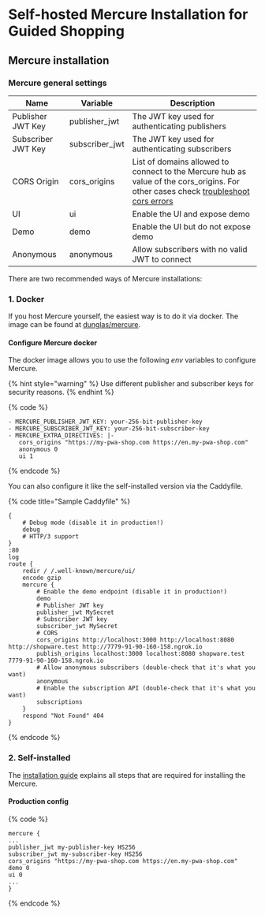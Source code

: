 # Self-hosted Mercure Installation for Guided Shopping

## Mercure installation

### Mercure general settings

| Name | Variable | Description |
| ---- | -------- | ----------- |
| Publisher JWT Key  | publisher_jwt      | The JWT key used for authenticating publishers |
| Subscriber JWT Key | subscriber_jwt     | The JWT key used for authenticating subscribers|
| CORS Origin        | cors_origins       | List of domains allowed to connect to the Mercure hub as value of the cors_origins. For other cases check [troubleshoot cors errors](https://mercure.rocks/docs/hub/troubleshooting#cors-issues) |
| UI                 | ui                 | Enable the UI and expose demo |
| Demo               | demo               | Enable the UI but do not expose demo |
| Anonymous          | anonymous          | Allow subscribers with no valid JWT to connect |

There are two recommended ways of Mercure installations:

### 1. Docker

If you host Mercure yourself, the easiest way is to do it via docker. The image can be found at [dunglas/mercure](https://hub.docker.com/r/dunglas/mercure).

#### Configure Mercure docker

The docker image allows you to use the following *env* variables to configure Mercure.

{% hint style="warning" %}
Use different publisher and subscriber keys for security reasons.
{% endhint %}

{% code %}

```
- MERCURE_PUBLISHER_JWT_KEY: your-256-bit-publisher-key
- MERCURE_SUBSCRIBER_JWT_KEY: your-256-bit-subscriber-key
- MERCURE_EXTRA_DIRECTIVES: |-  
   cors_origins "https://my-pwa-shop.com https://en.my-pwa-shop.com"  
   anonymous 0  
   ui 1
```

{% endcode %}

You can also configure it like the self-installed version via the Caddyfile.

{% code title="Sample Caddyfile" %}

```
{
    # Debug mode (disable it in production!)
    debug
    # HTTP/3 support
}
:80
log
route {
    redir / /.well-known/mercure/ui/
    encode gzip
    mercure {
        # Enable the demo endpoint (disable it in production!)
        demo
        # Publisher JWT key
        publisher_jwt MySecret
        # Subscriber JWT key
        subscriber_jwt MySecret
        # CORS
        cors_origins http://localhost:3000 http://localhost:8080 http://shopware.test http://7779-91-90-160-158.ngrok.io
        publish_origins localhost:3000 localhost:8080 shopware.test 7779-91-90-160-158.ngrok.io
        # Allow anonymous subscribers (double-check that it's what you want)
        anonymous
        # Enable the subscription API (double-check that it's what you want)
        subscriptions
    }
    respond "Not Found" 404
}
```

{% endcode %}

### 2. Self-installed

The [installation guide](https://mercure.rocks/docs/hub/install) explains all steps that are required for installing the Mercure.

#### Production config

{% code %}

```
mercure {
...  
publisher_jwt my-publisher-key HS256  
subscriber_jwt my-subscriber-key HS256  
cors_origins "https://my-pwa-shop.com https://en.my-pwa-shop.com"  
demo 0  
ui 0  
...
}
```

{% endcode %}
